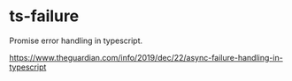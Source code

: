 # ts-failure
Promise error handling in typescript.

https://www.theguardian.com/info/2019/dec/22/async-failure-handling-in-typescript
